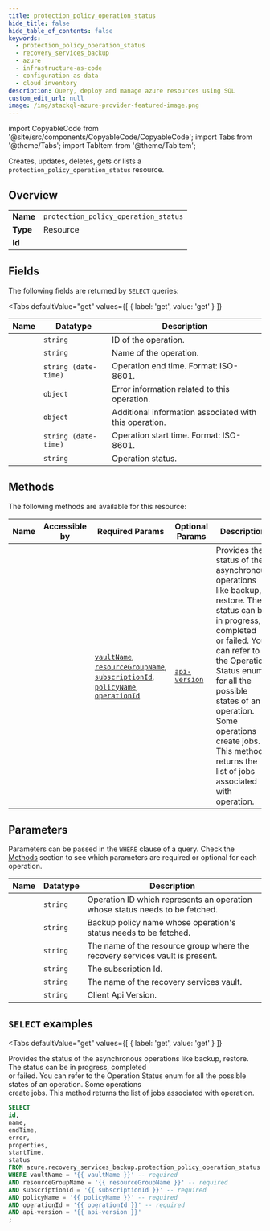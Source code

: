 ```yaml
--- 
title: protection_policy_operation_status
hide_title: false
hide_table_of_contents: false
keywords:
  - protection_policy_operation_status
  - recovery_services_backup
  - azure
  - infrastructure-as-code
  - configuration-as-data
  - cloud inventory
description: Query, deploy and manage azure resources using SQL
custom_edit_url: null
image: /img/stackql-azure-provider-featured-image.png
---
```


import CopyableCode from '@site/src/components/CopyableCode/CopyableCode';
import Tabs from '@theme/Tabs';
import TabItem from '@theme/TabItem';

Creates, updates, deletes, gets or lists a <code>protection_policy_operation_status</code> resource.

## Overview
<table><tbody>
<tr><td><b>Name</b></td><td><code>protection_policy_operation_status</code></td></tr>
<tr><td><b>Type</b></td><td>Resource</td></tr>
<tr><td><b>Id</b></td><td><CopyableCode code="azure.recovery_services_backup.protection_policy_operation_status" /></td></tr>
</tbody></table>

## Fields

The following fields are returned by `SELECT` queries:

<Tabs
    defaultValue="get"
    values={[
        { label: 'get', value: 'get' }
    ]}
>
<TabItem value="get">

<table>
<thead>
    <tr>
    <th>Name</th>
    <th>Datatype</th>
    <th>Description</th>
    </tr>
</thead>
<tbody>
<tr>
    <td><CopyableCode code="id" /></td>
    <td><code>string</code></td>
    <td>ID of the operation.</td>
</tr>
<tr>
    <td><CopyableCode code="name" /></td>
    <td><code>string</code></td>
    <td>Name of the operation.</td>
</tr>
<tr>
    <td><CopyableCode code="endTime" /></td>
    <td><code>string (date-time)</code></td>
    <td>Operation end time. Format: ISO-8601.</td>
</tr>
<tr>
    <td><CopyableCode code="error" /></td>
    <td><code>object</code></td>
    <td>Error information related to this operation.</td>
</tr>
<tr>
    <td><CopyableCode code="properties" /></td>
    <td><code>object</code></td>
    <td>Additional information associated with this operation.</td>
</tr>
<tr>
    <td><CopyableCode code="startTime" /></td>
    <td><code>string (date-time)</code></td>
    <td>Operation start time. Format: ISO-8601.</td>
</tr>
<tr>
    <td><CopyableCode code="status" /></td>
    <td><code>string</code></td>
    <td>Operation status.</td>
</tr>
</tbody>
</table>
</TabItem>
</Tabs>

## Methods

The following methods are available for this resource:

<table>
<thead>
    <tr>
    <th>Name</th>
    <th>Accessible by</th>
    <th>Required Params</th>
    <th>Optional Params</th>
    <th>Description</th>
    </tr>
</thead>
<tbody>
<tr>
    <td><a href="#get"><CopyableCode code="get" /></a></td>
    <td><CopyableCode code="select" /></td>
    <td><a href="#parameter-vaultName"><code>vaultName</code></a>, <a href="#parameter-resourceGroupName"><code>resourceGroupName</code></a>, <a href="#parameter-subscriptionId"><code>subscriptionId</code></a>, <a href="#parameter-policyName"><code>policyName</code></a>, <a href="#parameter-operationId"><code>operationId</code></a></td>
    <td><a href="#parameter-api-version"><code>api-version</code></a></td>
    <td>Provides the status of the asynchronous operations like backup, restore. The status can be in progress, completed<br />or failed. You can refer to the Operation Status enum for all the possible states of an operation. Some operations<br />create jobs. This method returns the list of jobs associated with operation.</td>
</tr>
</tbody>
</table>

## Parameters

Parameters can be passed in the `WHERE` clause of a query. Check the [Methods](#methods) section to see which parameters are required or optional for each operation.

<table>
<thead>
    <tr>
    <th>Name</th>
    <th>Datatype</th>
    <th>Description</th>
    </tr>
</thead>
<tbody>
<tr id="parameter-operationId">
    <td><CopyableCode code="operationId" /></td>
    <td><code>string</code></td>
    <td>Operation ID which represents an operation whose status needs to be fetched.</td>
</tr>
<tr id="parameter-policyName">
    <td><CopyableCode code="policyName" /></td>
    <td><code>string</code></td>
    <td>Backup policy name whose operation's status needs to be fetched.</td>
</tr>
<tr id="parameter-resourceGroupName">
    <td><CopyableCode code="resourceGroupName" /></td>
    <td><code>string</code></td>
    <td>The name of the resource group where the recovery services vault is present.</td>
</tr>
<tr id="parameter-subscriptionId">
    <td><CopyableCode code="subscriptionId" /></td>
    <td><code>string</code></td>
    <td>The subscription Id.</td>
</tr>
<tr id="parameter-vaultName">
    <td><CopyableCode code="vaultName" /></td>
    <td><code>string</code></td>
    <td>The name of the recovery services vault.</td>
</tr>
<tr id="parameter-api-version">
    <td><CopyableCode code="api-version" /></td>
    <td><code>string</code></td>
    <td>Client Api Version.</td>
</tr>
</tbody>
</table>

## `SELECT` examples

<Tabs
    defaultValue="get"
    values={[
        { label: 'get', value: 'get' }
    ]}
>
<TabItem value="get">

Provides the status of the asynchronous operations like backup, restore. The status can be in progress, completed<br />or failed. You can refer to the Operation Status enum for all the possible states of an operation. Some operations<br />create jobs. This method returns the list of jobs associated with operation.

```sql
SELECT
id,
name,
endTime,
error,
properties,
startTime,
status
FROM azure.recovery_services_backup.protection_policy_operation_status
WHERE vaultName = '{{ vaultName }}' -- required
AND resourceGroupName = '{{ resourceGroupName }}' -- required
AND subscriptionId = '{{ subscriptionId }}' -- required
AND policyName = '{{ policyName }}' -- required
AND operationId = '{{ operationId }}' -- required
AND api-version = '{{ api-version }}'
;
```
</TabItem>
</Tabs>
